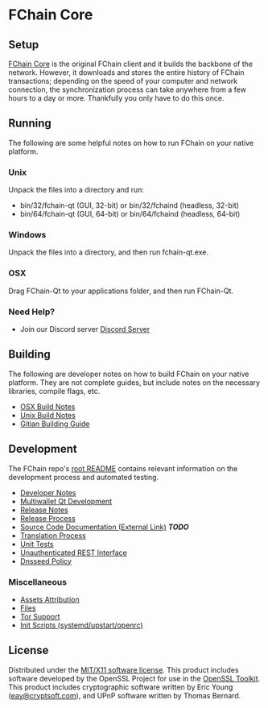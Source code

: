 FChain Core
=====================

Setup
---------------------
[FChain Core](https://www.fchain.network) is the original FChain client and it builds the backbone of the network. However, it downloads and stores the entire history of FChain transactions; depending on the speed of your computer and network connection, the synchronization process can take anywhere from a few hours to a day or more. Thankfully you only have to do this once.

Running
---------------------
The following are some helpful notes on how to run FChain on your native platform.

### Unix

Unpack the files into a directory and run:

- bin/32/fchain-qt (GUI, 32-bit) or bin/32/fchaind (headless, 32-bit)
- bin/64/fchain-qt (GUI, 64-bit) or bin/64/fchaind (headless, 64-bit)

### Windows

Unpack the files into a directory, and then run fchain-qt.exe.

### OSX

Drag FChain-Qt to your applications folder, and then run FChain-Qt.

### Need Help?

* Join our Discord server [Discord Server](https://discordapp.com/invite/9nzt37V)

Building
---------------------
The following are developer notes on how to build FChain on your native platform. They are not complete guides, but include notes on the necessary libraries, compile flags, etc.

- [OSX Build Notes](build-osx.md)
- [Unix Build Notes](build-unix.md)
- [Gitian Building Guide](gitian-building.md)

Development
---------------------
The FChain repo's [root README](https://github.com/fchain/fchain/blob/master/README.md) contains relevant information on the development process and automated testing.

- [Developer Notes](developer-notes.md)
- [Multiwallet Qt Development](multiwallet-qt.md)
- [Release Notes](release-notes.md)
- [Release Process](release-process.md)
- [Source Code Documentation (External Link)](https://dev.visucore.com/bitcoin/doxygen/) ***TODO***
- [Translation Process](translation_process.md)
- [Unit Tests](unit-tests.md)
- [Unauthenticated REST Interface](REST-interface.md)
- [Dnsseed Policy](dnsseed-policy.md)

### Miscellaneous
- [Assets Attribution](assets-attribution.md)
- [Files](files.md)
- [Tor Support](tor.md)
- [Init Scripts (systemd/upstart/openrc)](init.md)

License
---------------------
Distributed under the [MIT/X11 software license](http://www.opensource.org/licenses/mit-license.php).
This product includes software developed by the OpenSSL Project for use in the [OpenSSL Toolkit](https://www.openssl.org/). This product includes
cryptographic software written by Eric Young ([eay@cryptsoft.com](mailto:eay@cryptsoft.com)), and UPnP software written by Thomas Bernard.
